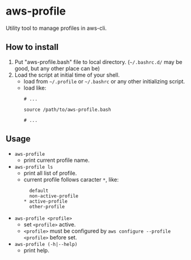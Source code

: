 # aws-profile

Utility tool to manage profiles in aws-cli.

## How to install

1. Put "aws-profile.bash" file to local directory. (`~/.bashrc.d/` may be good, but any other place can be)
1. Load the script at initial time of your shell.
    - load from `~/.profile` or `~/.bashrc` or any other initializing script.
    - load like:
        ```
        # ...
        
        source /path/to/aws-profile.bash
        
        # ...
        ```


## Usage

- `aws-profile`
    - print current profile name.
- `aws-profile ls`
    - print all list of profile.
    - current profile follows caracter `*`, like:
        ```
          default
          non-active-profile
        * active-profile
          other-profile
        ```
- `aws-profile <profile>`
    - set `<profile>` active.
    - `<profile>` must be configured by `aws configure --profile <profile>` before set.
- `aws-profile (-h|--help)`
    - print help.
